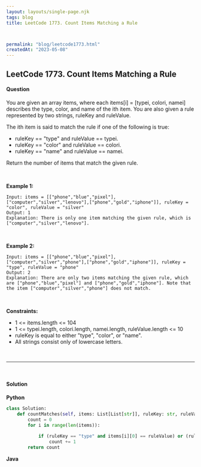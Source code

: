 ```yaml
---
layout: layouts/single-page.njk
tags: blog
title: LeetCode 1773. Count Items Matching a Rule



permalink: "blog/leetcode1773.html"
createdAt: "2023-05-08"
---
```


## LeetCode 1773. Count Items Matching a Rule






#### Question
You are given an array items, where each items[i] = [typei, colori, namei] describes the type, color, and name of the ith item. You are also given a rule represented by two strings, ruleKey and ruleValue.

The ith item is said to match the rule if one of the following is true:

* ruleKey == "type" and ruleValue == typei.
* ruleKey == "color" and ruleValue == colori.
* ruleKey == "name" and ruleValue == namei.

Return the number of items that match the given rule.

<p>&nbsp;</p>

**Example 1:**

    Input: items = [["phone","blue","pixel"],["computer","silver","lenovo"],["phone","gold","iphone"]], ruleKey = "color", ruleValue = "silver"
    Output: 1
    Explanation: There is only one item matching the given rule, which is ["computer","silver","lenovo"].

<p>&nbsp;</p>

**Example 2:**

    Input: items = [["phone","blue","pixel"],["computer","silver","phone"],["phone","gold","iphone"]], ruleKey = "type", ruleValue = "phone"
    Output: 2
    Explanation: There are only two items matching the given rule, which are ["phone","blue","pixel"] and ["phone","gold","iphone"]. Note that the item ["computer","silver","phone"] does not match.

<p>&nbsp;</p>



**Constraints:**


* 1 <= items.length <= 104
* 1 <= typei.length, colori.length, namei.length, ruleValue.length <= 10
* ruleKey is equal to either "type", "color", or "name".
* All strings consist only of lowercase letters.




<p>&nbsp;</p>

---

<p>&nbsp;</p>  

#### Solution
**Python**
```Python
class Solution:
    def countMatches(self, items: List[List[str]], ruleKey: str, ruleValue: str) -> int:
        count = 0
        for i in range(len(items)):
        
            if (ruleKey == "type" and items[i][0] == ruleValue) or (ruleKey == "color" and items[i][1] == ruleValue) or (ruleKey == "name" and items[i][2] == ruleValue):
                count += 1
        return count
```

**Java**